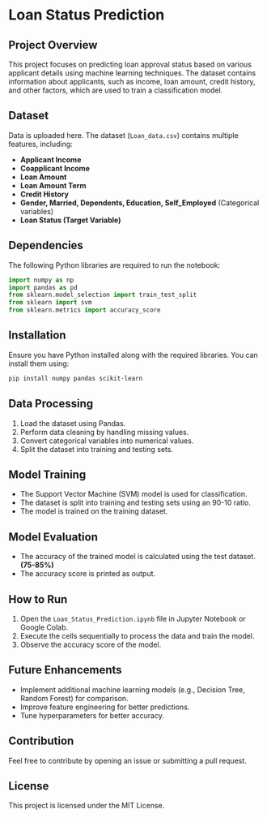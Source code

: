 # Loan Status Prediction

## Project Overview
This project focuses on predicting loan approval status based on various applicant details using machine learning techniques. The dataset contains information about applicants, such as income, loan amount, credit history, and other factors, which are used to train a classification model.

## Dataset
Data is uploaded here.
The dataset (`Loan_data.csv`) contains multiple features, including:
- **Applicant Income**
- **Coapplicant Income**
- **Loan Amount**
- **Loan Amount Term**
- **Credit History**
- **Gender, Married, Dependents, Education, Self_Employed** (Categorical variables)
- **Loan Status (Target Variable)**

## Dependencies
The following Python libraries are required to run the notebook:
```python
import numpy as np
import pandas as pd
from sklearn.model_selection import train_test_split
from sklearn import svm
from sklearn.metrics import accuracy_score
```

## Installation
Ensure you have Python installed along with the required libraries. You can install them using:
```sh
pip install numpy pandas scikit-learn
```

## Data Processing
1. Load the dataset using Pandas.
2. Perform data cleaning by handling missing values.
3. Convert categorical variables into numerical values.
4. Split the dataset into training and testing sets.

## Model Training
- The Support Vector Machine (SVM) model is used for classification.
- The dataset is split into training and testing sets using an 90-10 ratio.
- The model is trained on the training dataset.

## Model Evaluation
- The accuracy of the trained model is calculated using the test dataset. **(75-85%)**
- The accuracy score is printed as output.

## How to Run
1. Open the `Loan_Status_Prediction.ipynb` file in Jupyter Notebook or Google Colab.
2. Execute the cells sequentially to process the data and train the model.
3. Observe the accuracy score of the model.

## Future Enhancements
- Implement additional machine learning models (e.g., Decision Tree, Random Forest) for comparison.
- Improve feature engineering for better predictions.
- Tune hyperparameters for better accuracy.

## Contribution
Feel free to contribute by opening an issue or submitting a pull request.

## License
This project is licensed under the MIT License.
